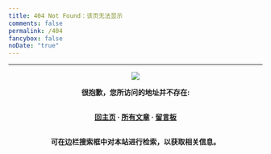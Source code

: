 ```yaml
---
title: 404 Not Found：该页无法显示
comments: false
permalink: /404
fancybox: false
noDate: "true"
---
```


<style type="text/css">
	.article-title {
		font-size: 2.1em;
	}
	strong a {
		color: #747474;
	}
	.share {
		display: none;
	}
	.player {
		margin-left: -10px;
	}
	.sign {
		text-align: right;
		font-style: italic;
	}
  	/*#page-visit {
		display: none;
	}*/
	.center {
		text-align: center;
		height: 2.5em;
		font-weight: bold;
	}
	.search2 {
		height: 2.2em;
		font-size: 1em;
		width: 50%;
		margin: auto 24%;
		color: #727272;
		opacity: .6;
		border: 2px solid lightgray;
	}
	.search2:hover {
		opacity: 1;
		box-shadow: 0 0 10px rgba(0, 0, 0, 0.3)
		};
	.article-entry hr {
		margin: 0;
	}
	.pic {
		text-align: center;
		margin: 0;
	}
	.pic br {
  		display: none;
  	}
</style>

***

<div class="pic">
<img src="/images/404/c0e5bff6974446bb9cd5bec040393a03.gif">
</div>

<p class="center">很抱歉，您所访问的地址并不存在: </p>

<p class="center"><a href="/">回主页</a> · <a href="/archives">所有文章</a> · <a href="/about">留言板</a></p>

<p class="center">可在边栏搜索框中对本站进行检索，以获取相关信息。</p>
